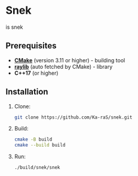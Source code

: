 # Snek

is snek

## Prerequisites

- [**CMake**](https://cmake.org/download/) (version 3.11 or higher) - building tool
- [**raylib**](https://github.com/raysan5/raylib) (auto fetched by CMake) - library
- **C++17** (or higher)

## Installation

1. Clone:
    ```bash
    git clone https://github.com/Ka-raS/snek.git
    ```

2. Build:
    ```bash
    cmake -B build
    cmake --build build
    ```

3. Run:
    ```bash
    ./build/snek/snek
    ```
